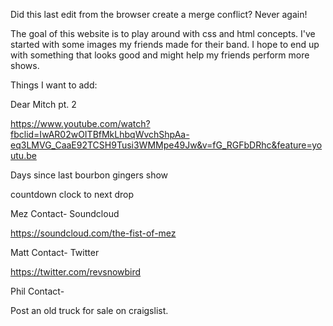 
Did this last edit from the browser create a merge conflict? Never again!

The goal of this website is to play around with css and html concepts. I've started with some images my friends made for their band. I hope to end
up with something that looks good and might help my friends perform more shows. 



Things I want to add:



Dear Mitch pt. 2

https://www.youtube.com/watch?fbclid=IwAR02wOITBfMkLhbqWvchShpAa-eq3LMVG_CaaE92TCSH9Tusi3WMMpe49Jw&v=fG_RGFbDRhc&feature=youtu.be



Days since last bourbon gingers show

countdown clock to next drop








Mez Contact- Soundcloud

https://soundcloud.com/the-fist-of-mez

Matt Contact- Twitter

https://twitter.com/revsnowbird

Phil Contact- 

Post an old truck for sale on craigslist.